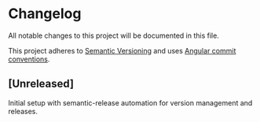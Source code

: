# Changelog

All notable changes to this project will be documented in this file.

This project adheres to [Semantic Versioning](https://semver.org/spec/v2.0.0.html) and uses [Angular commit conventions](https://github.com/angular/angular/blob/master/CONTRIBUTING.md#commit).

## [Unreleased]

Initial setup with semantic-release automation for version management and releases.
